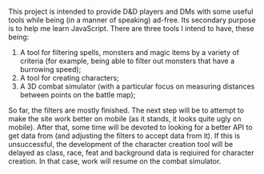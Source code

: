 This project is intended to provide D&D players and DMs with some useful tools while being (in a manner of speaking) ad-free. Its secondary purpose is to help me learn JavaScript.
There are three tools I intend to have, these being:
1. A tool for filtering spells, monsters and magic items by a variety of criteria (for example, being able to filter out monsters that have a burrowing speed);
2. A tool for creating characters;
3. A 3D combat simulator (with a particular focus on measuring distances between points on the battle map);

So far, the filters are mostly finished. The next step will be to attempt to make the site work better on mobile (as it stands, it looks quite ugly on mobile).
After that, some time will be devoted to looking for a better API to get data from (and adjusting the filters to accept data from it).
If this is unsuccessful, the development of the character creation tool will be delayed as class, race, feat and background data is reqiuired for character creation.
In that case, work will resume on the combat simulator.
